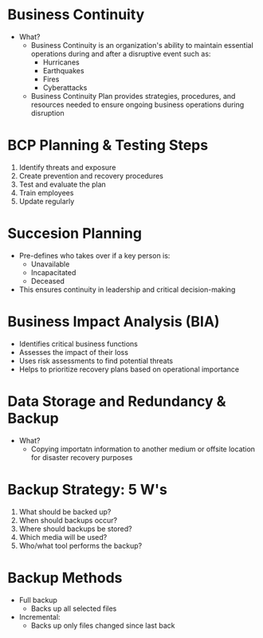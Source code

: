 # Business Continuity
- What?
	- Business Continuity is an organization's ability to maintain essential operations during and after a disruptive event such as:
		- Hurricanes
		- Earthquakes
		- Fires
		- Cyberattacks
	- Business Continuity Plan provides strategies, procedures, and resources needed to ensure ongoing business operations during disruption

# BCP Planning & Testing Steps
1. Identify threats and exposure
2. Create prevention and recovery procedures
3. Test and evaluate the plan
4. Train employees
5. Update regularly

# Succesion Planning
- Pre-defines who takes over if a key person is:
	- Unavailable
	- Incapacitated
	- Deceased
- This ensures continuity in leadership and critical decision-making

# Business Impact Analysis (BIA)
- Identifies critical business functions
- Assesses the impact of their loss
- Uses risk assessments to find potential threats
- Helps to prioritize recovery plans based on operational importance

# Data Storage and Redundancy & Backup
- What?
	- Copying importatn information to another medium or offsite location for disaster recovery purposes

# Backup Strategy: 5 W's
1. What should be backed up?
2. When should backups occur?
3. Where should backups be stored?
4. Which media will be used?
5. Who/what tool performs the backup?

# Backup Methods
- Full backup
	- Backs up all selected files
- Incremental:
	- Backs up only files changed since last back